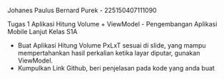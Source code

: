Johanes Paulus Bernard Purek - 225150407111090

Tugas 1 Aplikasi Hitung Volume + ViewModel - Pengembangan Aplikasi Mobile Lanjut Kelas S1A

- Buat Aplikasi Hitung Volume PxLxT sesuai di slide, yang mampu mempertahankan hasil perkalian ketika layar diputar, gunakan ViewModel.  
- Kumpulkan Link Github, beri penjelasan pada kode yang anda buat
